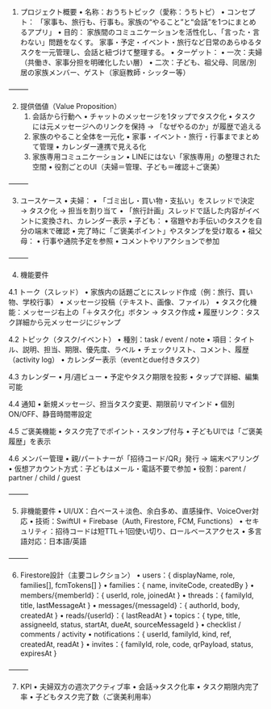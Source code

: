 1. プロジェクト概要
	•	名称：おうちトピック（愛称：うちトピ）
	•	コンセプト：
「家事も、旅行も、行事も。家族の“やること”と“会話”を1つにまとめるアプリ」
	•	目的：
家族間のコミュニケーションを活性化し、「言った・言わない」問題をなくす。
家事・予定・イベント・旅行など日常のあらゆるタスクを一元管理し、会話と紐づけて整理する。
	•	ターゲット：
	•	一次：夫婦（共働き、家事分担を明確化したい層）
	•	二次：子ども、祖父母、同居/別居の家族メンバー、ゲスト（家庭教師・シッター等）

⸻

2. 提供価値（Value Proposition）
	1.	会話から行動へ
	•	チャットのメッセージを1タップでタスク化
	•	タスクには元メッセージへのリンクを保持 → 「なぜやるのか」が履歴で追える
	2.	家族のやること全体を一元化
	•	家事・イベント・旅行・行事までまとめて管理
	•	カレンダー連携で見える化
	3.	家族専用コミュニケーション
	•	LINEにはない「家族専用」の整理された空間
	•	役割ごとのUI（夫婦＝管理、子ども＝確認＋ご褒美）

⸻

3. ユースケース
	•	夫婦：
	•	「ゴミ出し・買い物・支払い」をスレッドで決定 → タスク化 → 担当を割り当て
	•	「旅行計画」スレッドで話した内容がイベントに変換され、カレンダー表示
	•	子ども：
	•	宿題やお手伝いのタスクを自分の端末で確認
	•	完了時に「ご褒美ポイント」やスタンプを受け取る
	•	祖父母：
	•	行事や通院予定を参照
	•	コメントやリアクションで参加

⸻

4. 機能要件

4.1 トーク（スレッド）
	•	家族内の話題ごとにスレッド作成（例：旅行、買い物、学校行事）
	•	メッセージ投稿（テキスト、画像、ファイル）
	•	タスク化機能：メッセージ右上の「＋タスク化」ボタン → タスク作成
	•	履歴リンク：タスク詳細から元メッセージにジャンプ

4.2 トピック（タスク/イベント）
	•	種別：task / event / note
	•	項目：タイトル、説明、担当、期限、優先度、ラベル
	•	チェックリスト、コメント、履歴（activity log）
	•	カレンダー表示（eventとdue付きタスク）

4.3 カレンダー
	•	月/週ビュー
	•	予定やタスク期限を投影
	•	タップで詳細、編集可能

4.4 通知
	•	新規メッセージ、担当タスク変更、期限前リマインド
	•	個別ON/OFF、静音時間帯設定

4.5 ご褒美機能
	•	タスク完了でポイント・スタンプ付与
	•	子どもUIでは「ご褒美履歴」を表示

4.6 メンバー管理
	•	親/パートナーが「招待コード/QR」発行 → 端末ペアリング
	•	仮想アカウント方式：子どもはメール・電話不要で参加
	•	役割：parent / partner / child / guest

⸻

5. 非機能要件
	•	UI/UX：白ベース＋淡色、余白多め、直感操作、VoiceOver対応
	•	技術：SwiftUI + Firebase（Auth, Firestore, FCM, Functions）
	•	セキュリティ：招待コードは短TTL＋1回使い切り、ロールベースアクセス
	•	多言語対応：日本語/英語

⸻

6. Firestore設計（主要コレクション）
	•	users：{ displayName, role, families[], fcmTokens[] }
	•	families：{ name, inviteCode, createdBy }
	•	members/{memberId}：{ userId, role, joinedAt }
	•	threads：{ familyId, title, lastMessageAt }
	•	messages/{messageId}：{ authorId, body, createdAt }
	•	reads/{userId}：{ lastReadAt }
	•	topics：{ type, title, assigneeId, status, startAt, dueAt, sourceMessageId }
	•	checklist / comments / activity
	•	notifications：{ userId, familyId, kind, ref, createdAt, readAt }
	•	invites：{ familyId, role, code, qrPayload, status, expiresAt }

⸻

7. KPI
	•	夫婦双方の週次アクティブ率
	•	会話→タスク化率
	•	タスク期限内完了率
	•	子どもタスク完了数（ご褒美利用率）



